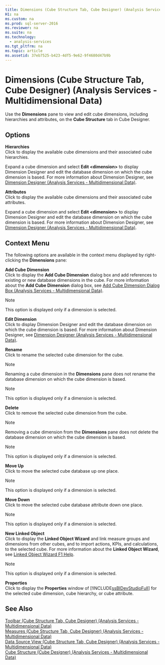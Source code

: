 ```yaml
---
title: Dimensions (Cube Structure Tab, Cube Designer) (Analysis Services - Multidimensional Data)
H1: na
ms.custom: na
ms.prod: sql-server-2016
ms.reviewer: na
ms.suite: na
ms.technology: 
  - analysis-services
ms.tgt_pltfrm: na
ms.topic: article
ms.assetid: 37eb7525-b423-4df5-9e62-9f4680d47b9b
---
```

# Dimensions (Cube Structure Tab, Cube Designer) (Analysis Services - Multidimensional Data)
  Use the **Dimensions** pane to view and edit cube dimensions, including hierarchies and attributes, on the **Cube Structure** tab in Cube Designer.  
  
## Options  
 **Hierarchies**  
 Click to display the available cube dimensions and their associated cube hierarchies.  
  
 Expand a cube dimension and select **Edit <dimension\>** to display Dimension Designer and edit the database dimension on which the cube dimension is based. For more information about Dimension Designer, see [Dimension Designer &#40;Analysis Services - Multidimensional Data&#41;](../../Topics/TopicNameNotContainA/Dimension-Designer--Analysis-Services---Multidimensional-Data-.md).  
  
 **Attributes**  
 Click to display the available cube dimensions and their associated cube attributes.  
  
 Expand a cube dimension and select **Edit <dimension\>** to display Dimension Designer and edit the database dimension on which the cube dimension is based. For more information about Dimension Designer, see [Dimension Designer &#40;Analysis Services - Multidimensional Data&#41;](../../Topics/TopicNameNotContainA/Dimension-Designer--Analysis-Services---Multidimensional-Data-.md).  
  
## Context Menu  
 The following options are available in the context menu displayed by right-clicking the **Dimensions** pane:  
  
 **Add Cube Dimension**  
 Click to display the **Add Cube Dimension** dialog box and add references to existing or new database dimensions in the cube. For more information about the **Add Cube Dimension** dialog box, see [Add Cube Dimension Dialog Box &#40;Analysis Services - Multidimensional Data&#41;](../../Topics/TopicNameNotContainA/Add-Cube-Dimension-Dialog-Box--Analysis-Services---Multidimensional-Data-.md).  
  
> [!NOTE]  
>  This option is displayed only if a dimension is selected.  
  
 **Edit Dimension**  
 Click to display Dimension Designer and edit the database dimension on which the cube dimension is based. For more information about Dimension Designer, see [Dimension Designer &#40;Analysis Services - Multidimensional Data&#41;](../../Topics/TopicNameNotContainA/Dimension-Designer--Analysis-Services---Multidimensional-Data-.md).  
  
 **Rename**  
 Click to rename the selected cube dimension for the cube.  
  
> [!NOTE]  
>  Renaming a cube dimension in the **Dimensions** pane does not rename the database dimension on which the cube dimension is based.  
  
> [!NOTE]  
>  This option is displayed only if a dimension is selected.  
  
 **Delete**  
 Click to remove the selected cube dimension from the cube.  
  
> [!NOTE]  
>  Removing a cube dimension from the **Dimensions** pane does not delete the database dimension on which the cube dimension is based.  
  
> [!NOTE]  
>  This option is displayed only if a dimension is selected.  
  
 **Move Up**  
 Click to move the selected cube database up one place.  
  
> [!NOTE]  
>  This option is displayed only if a dimension is selected.  
  
 **Move Down**  
 Click to move the selected cube database attribute down one place.  
  
> [!NOTE]  
>  This option is displayed only if a dimension is selected.  
  
 **New Linked Object**  
 Click to display the **Linked Object Wizard** and link measure groups and dimensions from other cubes, and to import actions, KPIs, and calculations, to the selected cube. For more information about the **Linked Object Wizard**, see [Linked Object Wizard F1 Help](../../Topics/TopicNameNotContainA/Linked-Object-Wizard-F1-Help.md).  
  
> [!NOTE]  
>  This option is displayed only if a dimension is selected.  
  
 **Properties**  
 Click to display the **Properties** window of [!INCLUDE[ssBIDevStudioFull](../../Topics/TopicNameContainA/includes/ssBIDevStudioFull_md.md)] for the selected cube dimension, cube hierarchy, or cube attribute.  
  
## See Also  
 [Toolbar &#40;Cube Structure Tab, Cube Designer&#41; &#40;Analysis Services - Multidimensional Data&#41;](../../Topics/TopicNameNotContainA/Toolbar--Cube-Structure-Tab--Cube-Designer---Analysis-Services---Multidimensional-Data-.md)   
 [Measures &#40;Cube Structure Tab, Cube Designer&#41; &#40;Analysis Services - Multidimensional Data&#41;](../../Topics/TopicNameNotContainA/Measures--Cube-Structure-Tab--Cube-Designer---Analysis-Services---Multidimensional-Data-.md)   
 [Data Source View &#40;Cube Structure Tab, Cube Designer&#41; &#40;Analysis Services - Multidimensional Data&#41;](../../Topics/TopicNameNotContainA/Data-Source-View--Cube-Structure-Tab--Cube-Designer---Analysis-Services---Multidimensional-Data-.md)   
 [Cube Structure &#40;Cube Designer&#41; &#40;Analysis Services - Multidimensional Data&#41;](../../Topics/TopicNameNotContainA/Cube-Structure--Cube-Designer---Analysis-Services---Multidimensional-Data-.md)  
  
  